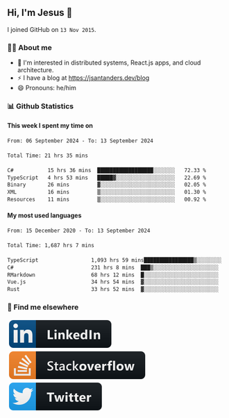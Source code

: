 ## Hi, I'm Jesus 👋

I joined GitHub on `13 Nov 2015`.

<!-- Talking about you -->

### 👨‍💻 About me

- 👦 I'm interested in distributed systems, React.js apps, and cloud architecture.
- ⚡️ I have a blog at <https://jsantanders.dev/blog>
- 😄 Pronouns: he/him

### 📊 Github Statistics

#### This week I spent my time on

<!--START_SECTION:weekly-->

```txt
From: 06 September 2024 - To: 13 September 2024

Total Time: 21 hrs 35 mins

C#           15 hrs 36 mins  ██████████████████░░░░░░░   72.33 %
TypeScript   4 hrs 53 mins   █████▓░░░░░░░░░░░░░░░░░░░   22.69 %
Binary       26 mins         ▓░░░░░░░░░░░░░░░░░░░░░░░░   02.05 %
XML          16 mins         ▒░░░░░░░░░░░░░░░░░░░░░░░░   01.30 %
Resources    11 mins         ▒░░░░░░░░░░░░░░░░░░░░░░░░   00.92 %
```

<!--END_SECTION:weekly-->

#### My most used languages

<!--START_SECTION:alltime-->

```txt
From: 15 December 2020 - To: 13 September 2024

Total Time: 1,687 hrs 7 mins

TypeScript                 1,093 hrs 59 mins████████████████▒░░░░░░░░   64.84 %
C#                         231 hrs 8 mins  ███▒░░░░░░░░░░░░░░░░░░░░░   13.70 %
RMarkdown                  68 hrs 12 mins  █░░░░░░░░░░░░░░░░░░░░░░░░   04.04 %
Vue.js                     34 hrs 54 mins  ▓░░░░░░░░░░░░░░░░░░░░░░░░   02.07 %
Rust                       33 hrs 52 mins  ▓░░░░░░░░░░░░░░░░░░░░░░░░   02.01 %
```

<!--END_SECTION:alltime-->

### 📢 Find me elsewhere

<p>
  <a target="_blank" href="https://linkedin.com/in/jsantanders">
    <img src="https://github.com/jsantanders/jsantanders/blob/master/img/linkedin.svg" alt="LinkedIn" style="vertical-align:top; margin:4px">
  </a>
  
  <a target="_blank" href="https://stackoverflow.com/users/7318331/jesus-santander">
    <img src="https://github.com/jsantanders/jsantanders/blob/master/img/stackoverflow.svg" alt="StackOverflow" style="vertical-align:top; margin:4px">
  </a>
  
  <a target="_blank" href="http://twitter.com/jsantanders">
    <img src="https://github.com/jsantanders/jsantanders/blob/master/img/twitter.svg" alt="Twitter" style="vertical-align:top; margin:4px">
  </a>
</p>
